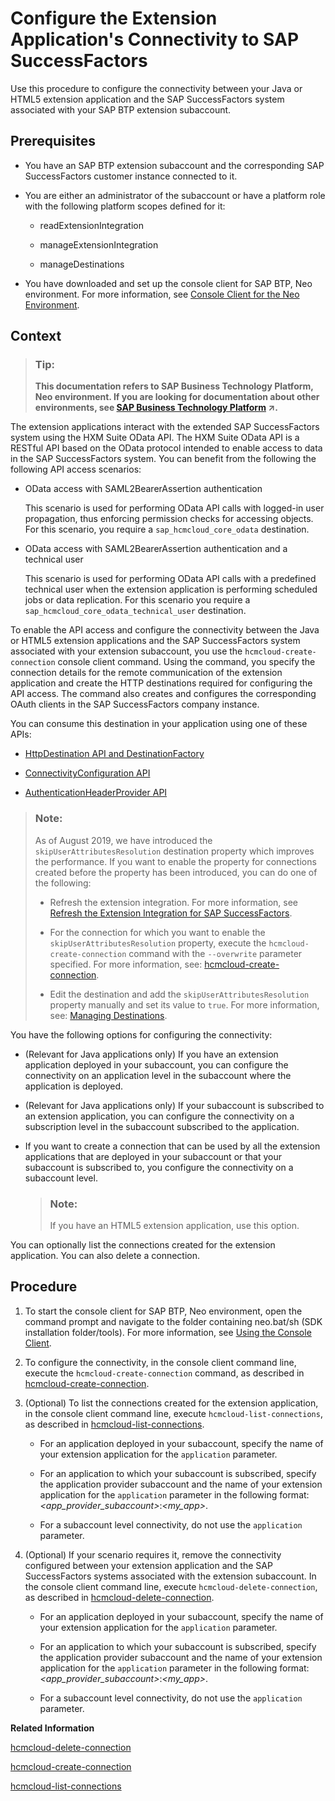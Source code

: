 <!-- loioebb281b1246d4ca18a363682eff3475d -->

# Configure the Extension Application's Connectivity to SAP SuccessFactors

Use this procedure to configure the connectivity between your Java or HTML5 extension application and the SAP SuccessFactors system associated with your SAP BTP extension subaccount.



## Prerequisites

-   You have an SAP BTP extension subaccount and the corresponding SAP SuccessFactors customer instance connected to it.
-   You are either an administrator of the subaccount or have a platform role with the following platform scopes defined for it:
    -   readExtensionIntegration

    -   manageExtensionIntegration

    -   manageDestinations


-   You have downloaded and set up the console client for SAP BTP, Neo environment. For more information, see [Console Client for the Neo Environment](../50-administration-and-ops-neo/console-client-for-the-neo-environment-7613230.md).




## Context

> ### Tip:  
> **This documentation refers to SAP Business Technology Platform, Neo environment. If you are looking for documentation about other environments, see [SAP Business Technology Platform](https://help.sap.com/viewer/65de2977205c403bbc107264b8eccf4b/Cloud/en-US/6a2c1ab5a31b4ed9a2ce17a5329e1dd8.html "SAP Business Technology Platform (SAP BTP) is an integrated offering comprised of four technology portfolios: database and data management, application development and integration, analytics, and intelligent technologies. The platform offers users the ability to turn data into business value, compose end-to-end business processes, and build and extend SAP applications quickly.") :arrow_upper_right:.**

The extension applications interact with the extended SAP SuccessFactors system using the HXM Suite OData API. The HXM Suite OData API is a RESTful API based on the OData protocol intended to enable access to data in the SAP SuccessFactors system. You can benefit from the following the following API access scenarios:

-   OData access with SAML2BearerAssertion authentication

    This scenario is used for performing OData API calls with logged-in user propagation, thus enforcing permission checks for accessing objects. For this scenario, you require a `sap_hcmcloud_core_odata` destination.

-   OData access with SAML2BearerAssertion authentication and a technical user

    This scenario is used for performing OData API calls with a predefined technical user when the extension application is performing scheduled jobs or data replication. For this scenario you require a `sap_hcmcloud_core_odata_technical_user` destination.


To enable the API access and configure the connectivity between the Java or HTML5 extension applications and the SAP SuccessFactors system associated with your extension subaccount, you use the `hcmcloud-create-connection` console client command. Using the command, you specify the connection details for the remote communication of the extension application and create the HTTP destinations required for configuring the API access. The command also creates and configures the corresponding OAuth clients in the SAP SuccessFactors company instance.

You can consume this destination in your application using one of these APIs:

-   [HttpDestination API and DestinationFactory](https://help.sap.com/viewer/cca91383641e40ffbe03bdc78f00f681/Cloud/en-US/462dbffef4614044b5c727c9de37672e.html)

-   [ConnectivityConfiguration API](https://help.sap.com/viewer/cca91383641e40ffbe03bdc78f00f681/Cloud/en-US/4da3b13c88ce4220bbd56a4361799668.html)

-   [AuthenticationHeaderProvider API](https://help.sap.com/viewer/cca91383641e40ffbe03bdc78f00f681/Cloud/en-US/df6c1ffd39f0451594d737cf7638ce00.html)


> ### Note:  
> As of August 2019, we have introduced the `skipUserAttributesResolution` destination property which improves the performance. If you want to enable the property for connections created before the property has been introduced, you can do one of the following:
> 
> -   Refresh the extension integration. For more information, see [Refresh the Extension Integration for SAP SuccessFactors](refresh-the-extension-integration-for-sap-successfactors-9d3f809.md).
> 
> -   For the connection for which you want to enable the `skipUserAttributesResolution` property, execute the `hcmcloud-create-connection` command with the `--overwrite` parameter specified. For more information, see: [hcmcloud-create-connection](https://help.sap.com/viewer/65de2977205c403bbc107264b8eccf4b/Cloud/en-US/ba4e8bbf0ec4409fae7064bcbbe07e49.html).
> 
> -   Edit the destination and add the `skipUserAttributesResolution` property manually and set its value to `true`. For more information, see: [Managing Destinations](https://help.sap.com/viewer/cca91383641e40ffbe03bdc78f00f681/Cloud/en-US/e4f1d97cbb571014a247d10f9f9a685d.html).

You have the following options for configuring the connectivity:

-   \(Relevant for Java applications only\) If you have an extension application deployed in your subaccount, you can configure the connectivity on an application level in the subaccount where the application is deployed.

-   \(Relevant for Java applications only\) If your subaccount is subscribed to an extension application, you can configure the connectivity on a subscription level in the subaccount subscribed to the application.
-   If you want to create a connection that can be used by all the extension applications that are deployed in your subaccount or that your subaccount is subscribed to, you configure the connectivity on a subaccount level.

    > ### Note:  
    > If you have an HTML5 extension application, use this option.


You can optionally list the connections created for the extension application. You can also delete a connection.



<a name="loioebb281b1246d4ca18a363682eff3475d__steps_r21_t4z_tn"/>

## Procedure

1.  To start the console client for SAP BTP, Neo environment, open the command prompt and navigate to the folder containing neo.bat/sh \(SDK installation folder/tools\). For more information, see [Using the Console Client](../50-administration-and-ops-neo/using-the-console-client-8900b22.md).

2.  To configure the connectivity, in the console client command line, execute the `hcmcloud-create-connection` command, as described in [hcmcloud-create-connection](../50-administration-and-ops-neo/hcmcloud-create-connection-ba4e8bb.md).

3.  \(Optional\) To list the connections created for the extension application, in the console client command line, execute `hcmcloud-list-connections`, as described in [hcmcloud-list-connections](../50-administration-and-ops-neo/hcmcloud-list-connections-38f9af2.md).

    -   For an application deployed in your subaccount, specify the name of your extension application for the `application` parameter.

    -   For an application to which your subaccount is subscribed, specify the application provider subaccount and the name of your extension application for the `application` parameter in the following format: *<app\_provider\_subaccount\>*:*<my\_app\>*.

    -   For a subaccount level connectivity, do not use the `application` parameter.


4.  \(Optional\) If your scenario requires it, remove the connectivity configured between your extension application and the SAP SuccessFactors systems associated with the extension subaccount. In the console client command line, execute `hcmcloud-delete-connection`, as described in [hcmcloud-delete-connection](../50-administration-and-ops-neo/hcmcloud-delete-connection-1445cb5.md).

    -   For an application deployed in your subaccount, specify the name of your extension application for the `application` parameter.

    -   For an application to which your subaccount is subscribed, specify the application provider subaccount and the name of your extension application for the `application` parameter in the following format: *<app\_provider\_subaccount\>*:*<my\_app\>*.

    -   For a subaccount level connectivity, do not use the `application` parameter.



**Related Information**  


[hcmcloud-delete-connection](../50-administration-and-ops-neo/hcmcloud-delete-connection-1445cb5.md "This command removes the specified connection configured between an extension application and a SAP SuccessFactors system associated with the specified subaccount in the Neo environment, or between a specified subaccount in the Neo environment and the SAP SuccessFactors system associated with it.")

[hcmcloud-create-connection](../50-administration-and-ops-neo/hcmcloud-create-connection-ba4e8bb.md "Use this command to configure the connectivity of an extension application to an SAP SuccessFactors system associated with a specified subaccount in the Neo environment, or to configure the connectivity of a specified subaccount in the Neo environment to an SAP SuccessFactors system associated with this subaccount. The command creates the required HTTP destination and registers an OAuth client for the extension application in SAP SuccessFactors.")

[hcmcloud-list-connections](../50-administration-and-ops-neo/hcmcloud-list-connections-38f9af2.md "This command lists the connections configured for a specified extension application or for a specified subaccount.")


